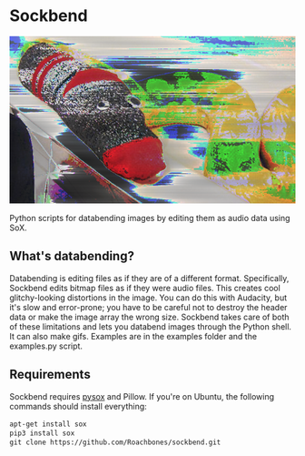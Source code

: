 # Sockbend
![PySocks](https://raw.githubusercontent.com/Roachbones/Roachbones.github.io/master/python_sock_bent.png)

Python scripts for databending images by editing them as audio data using SoX.

## What's databending?
Databending is editing files as if they are of a different format. Specifically, Sockbend edits bitmap files as if they were audio files. This creates cool glitchy-looking distortions in the image. You can do this with Audacity, but it's slow and error-prone; you have to be careful not to destroy the header data or make the image array the wrong size. Sockbend takes care of both of these limitations and lets you databend images through the Python shell. It can also make gifs. Examples are in the examples folder and the examples.py script.

## Requirements
Sockbend requires [pysox](https://github.com/rabitt/pysox) and Pillow. If you're on Ubuntu, the following commands should install everything:

```
apt-get install sox
pip3 install sox
git clone https://github.com/Roachbones/sockbend.git
```
